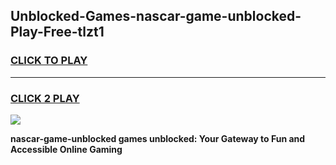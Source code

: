 
## Unblocked-Games-nascar-game-unblocked-Play-Free-tlzt1
<h3>
<a href="https://premium76.site?title=nascar-game-unblocked&ref=10A">CLICK TO PLAY</a></h3>
<hr>

<h3>
<a href="https://premium76.site?title=nascar-game-unblocked&ref=10A">CLICK 2 PLAY</a>
  
</h3>

<a href="https://premium76.site?title=nascar-game-unblocked&ref=10A"><img src="https://clearcache.store/games.png"></a>


**nascar-game-unblocked games unblocked: Your Gateway to Fun and Accessible Online Gaming**
